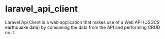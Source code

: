 # laravel_api_client
Laravel Api Client is a web application that makes use of a Web API (USGCS earthquake data) by consuming the data from the API and performing CRUD on it.
